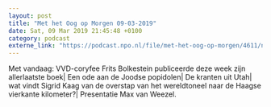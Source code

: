 ```yaml
---
layout: post
title: "Met het Oog op Morgen 09-03-2019"
date: Sat, 09 Mar 2019 21:45:48 +0100
category: podcast
externe_link: "https://podcast.npo.nl/file/met-het-oog-op-morgen/4611/nporadio1_met-het-oog-op-morgen_20190309_met-het-oog-op-morgen-09-03-2019_LVN4Y7.mp3"
---
```


Met vandaag: VVD-coryfee Frits Bolkestein publiceerde deze week zijn allerlaatste boek| Een ode aan de Joodse popidolen| De kranten uit Utah| wat vindt Sigrid Kaag van de overstap van het wereldtoneel naar de Haagse vierkante kilometer?| Presentatie Max van Weezel.
